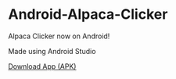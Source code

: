 # Android-Alpaca-Clicker
Alpaca Clicker now on Android!

Made using Android Studio

[Download App (APK)](https://github.com/rotciw/Android-Alpaca-Clicker/blob/master/app-debug.apk)
